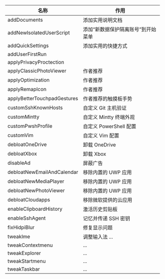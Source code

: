 | 名称                        | 作用                               |
| --------------------------- | ---------------------------------- |
| addDocuments                | 添加实用说明文档                   |
| addNewIsolatedUserScript    | 添加“新数据保护隔离账号”到开始菜单 |
| addQuickSettings            | 添加实用的快捷方式                 |
| addUserFirstRun             |                                    |
| applyPrivacyProctection     |                                    |
| applyClassicPhotoViewer     | 作者推荐                           |
| applyOptimization           | 作者推荐                           |
| applyRemapIcon              | 作者推荐                           |
| applyBetterTouchpadGestures | 作者推荐的触摸板手势               |
| customSshKnownHosts         | 自定义 Git 主机验证                |
| customMintty                | 自定义 Mintty 终端外观             |
| customPwshProfile           | 自定义 PowerShell 配置             |
| customVim                   | 自定义 Vim 配置                    |
| debloatOneDrive             | 卸载 OneDrive                      |
| debloatXbox                 | 卸载 Xbox                          |
| disableAd                   | 屏蔽广告                           |
| debloatNewEmailAndCalendar  | 移除内置的 UWP 应用                |
| debloatNewMediaPlayer       | 移除内置的 UWP 应用                |
| debloatNewPhotoViewer       | 移除内置的 UWP 应用                |
| debloatCloudapps            | 移除微软提供的云应用               |
| enableClipboardHistory      | 激活历史剪贴板                     |
| enableSshAgent              | 记忆并传递 SSH 密钥                |
| fixHidpiBlur                | 修复显示问题                       |
| tweakIme                    | 调整输入法 ...                     |
| tweakContextmenu            | ...                                |
| tweakExplorer               | ...                                |
| tweakStartmenu              | ...                                |
| tweakTaskbar                | ...                                |
